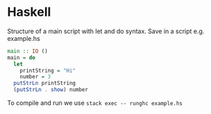 # Haskell


Structure of a main script with let and do syntax. Save in a script e.g. example.hs

```haskell
main :: IO ()
main = do
  let
    printString = "Hi"
    number = 3
  putStrLn printString
  (putStrLn . show) number


```
To compile and run we use `stack exec -- runghc example.hs`
